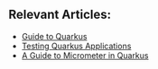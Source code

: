 ## Relevant Articles:

- [Guide to Quarkus](https://www.baeldung.com/quarkus-io)
- [Testing Quarkus Applications](https://www.baeldung.com/java-quarkus-testing)
- [A Guide to Micrometer in Quarkus](https://www.baeldung.com/quarkus-micrometer)
